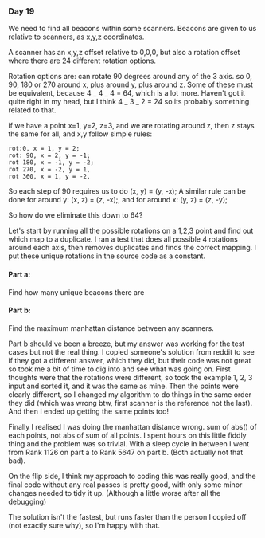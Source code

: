 ### Day 19

We need to find all beacons within some scanners. Beacons are given to us relative to scanners, as x,y,z coordinates.

A scanner has an x,y,z offset relative to 0,0,0, but also a rotation offset where there are 24 different rotation options.

Rotation options are: can rotate 90 degrees around any of the 3 axis. so 0, 90, 180 or 270 around x, plus around y, plus around z.
Some of these must be equivalent, because 4 _ 4 _ 4 = 64, which is a lot more. Haven't got it quite right in my head, but I think
4 _ 3 _ 2 = 24 so its probably something related to that.

if we have a point x=1, y=2, z=3, and we are rotating around z, then z stays the same for all, and x,y follow simple rules:

    rot:0, x = 1, y = 2;
    rot: 90, x = 2, y = -1;
    rot 180, x = -1, y = -2;
    rot 270, x = -2, y = 1,
    rot 360, x = 1, y = -2,

So each step of 90 requires us to do (x, y) = (y, -x);
A similar rule can be done for around y: (x, z) = (z, -x);, and for around x: (y, z) = (z, -y);

So how do we eliminate this down to 64?

Let's start by running all the possible rotations on a 1,2,3 point and find out which map to a duplicate. I ran a test that does all possible 4 rotations around
each axis, then removes duplicates and finds the correct mapping. I put these unique rotations in the source code as a constant.

#### Part a:

Find how many unique beacons there are

#### Part b:

Find the maximum manhattan distance between any scanners.

Part b should've been a breeze, but my answer was working for the test cases but not the real thing. I copied someone's solution from reddit to see if they
got a different answer, which they did, but their code was not great so took me a bit of time to dig into and see what was going on.
First thoughts were that the rotations were different, so took the example 1, 2, 3 input and sorted it, and it was the same as mine.
Then the points were clearly different, so I changed my algorithm to do things in the same order they did (which was wrong btw, first scanner is the reference not the last).
And then I ended up getting the same points too!

Finally I realised I was doing the manhattan distance wrong. sum of abs() of each points, not abs of sum of all points. I spent hours on this little fiddly thing
and the problem was so trivial. With a sleep cycle in between I went from Rank 1126 on part a to Rank 5647 on part b. (Both actually not that bad).

On the flip side, I think my approach to coding this was really good, and the final code without any real passes is pretty good, with only some minor changes needed to tidy it up. (Although a little worse after all the debugging)

The solution isn't the fastest, but runs faster than the person I copied off (not exactly sure why), so I'm happy with that.
